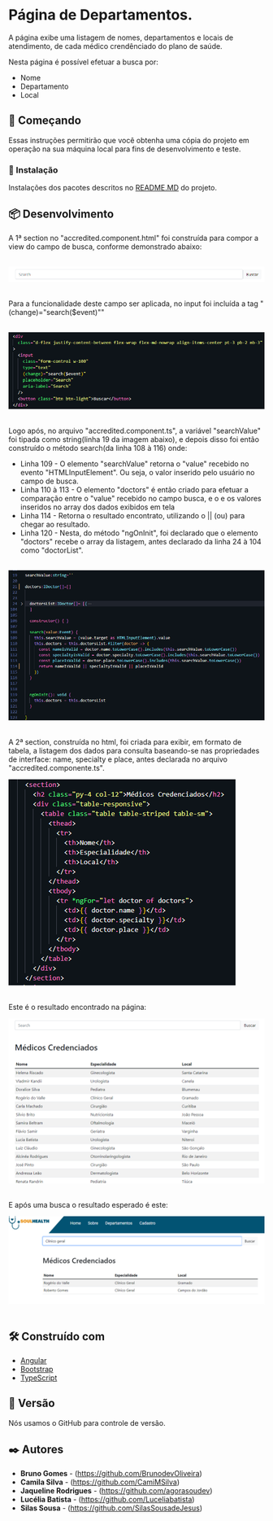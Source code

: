 # Página de Departamentos.

A página exibe uma listagem de nomes, departamentos e locais de atendimento, de cada médico crendênciado do plano de saúde.

Nesta página é possível efetuar a busca por: 
<ul>
<li>Nome</li>
<li>Departamento</li>
<li>Local</li>
</ul>

## 🚀 Começando

Essas instruções permitirão que você obtenha uma cópia do projeto em operação na sua máquina local para fins de desenvolvimento e teste.

### 🔧 Instalação

Instalações dos pacotes descritos no <a href="/README.md">README.MD</a> do projeto.

## 📦 Desenvolvimento

<p>A 1ª section no "accredited.component.html" foi construída para compor a view do campo de busca, conforme demonstrado abaixo:</p>
<br />
<img src="/documentation/assets/busca.png">
<br />
<br />
<p>Para a funcionalidade deste campo ser aplicada, no input foi incluída a tag "(change)="search($event)""</p>
<br />
<img src="/documentation/assets/input.png">
<br />
<br />

<p>Logo após, no arquivo "accredited.component.ts", a variável "searchValue" foi tipada como string(linha 19 da imagem abaixo), e depois disso foi então construído o método search(da linha 108 à 116) onde: </p>
<ul>
<li>Linha 109 - O elemento "searchValue" retorna o "value" recebido no evento "HTMLInputElement". Ou seja, o valor inserido pelo usuário no campo de busca.</li>
<li>Linha 110 à 113 - O elemento "doctors" é então criado para efetuar a comparação entre o "value" recebido no campo busca, e o e os valores inseridos no array dos dados exibidos em tela </li>
<li>Linha 114 - Retorna o resultado encontrato, utilizando o || (ou) para chegar ao resultado.</li>

<li>Linha 120 - Nesta, do método "ngOnInit", foi declarado que o elemento "doctors" recebe o array da listagem, antes declarado da linha 24 à 104 como "doctorList".</li>
</ul>
<br />
<img src="/documentation/assets/metodo.png">
<br />
<br />


<p>A 2ª section, construída no html, foi criada para exibir, em formato de tabela, a listagem dos dados para consulta baseando-se nas propriedades de interface: name, specialty e place, antes declarada no arquivo "accredited.componente.ts".
</p>
<img src="/documentation/assets/tabela.png">
<br />
<br />

<p>Este é o resultado encontrado na página:</p>

<img src="/documentation/assets/lista.png">
<br />
<br />
<p>E após uma busca o resultado esperado é este:</p>

<img src="/documentation/assets/pesquisa.png">
<br />
<br />

## 🛠️ Construído com

- [Angular](https://angular.io/)
- [Bootstrap](https://getbootstrap.com/docs/5.1/getting-started/introduction/)
- [TypeScript](https://www.typescriptlang.org/)

## 📌 Versão

Nós usamos o GitHub para controle de versão.

## ✒️ Autores

- **Bruno Gomes** - (https://github.com/BrunodevOliveira)
- **Camila Silva** - (https://github.com/CamiMSilva)
- **Jaqueline Rodrigues** - (https://github.com/agorasoudev)
- **Lucélia Batista** - (https://github.com/Luceliabatista)
- **Silas Sousa** - (https://github.com/SilasSousadeJesus)
